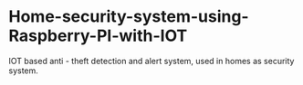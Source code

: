 # Home-security-system-using-Raspberry-PI-with-IOT
IOT based anti - theft detection and alert system,
used in homes as security system.
